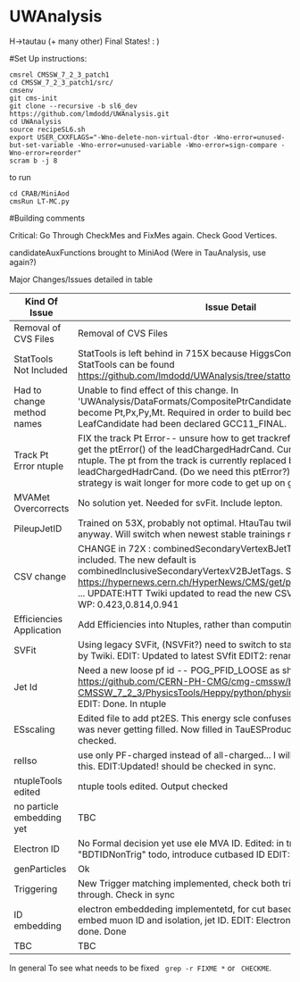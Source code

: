 UWAnalysis
==========

H->tautau (+ many other) Final States! : )


#Set Up instructions:

```
cmsrel CMSSW_7_2_3_patch1
cd CMSSW_7_2_3_patch1/src/
cmsenv
git cms-init 
git clone --recursive -b sl6_dev https://github.com/lmdodd/UWAnalysis.git   
cd UWAnalysis
source recipeSL6.sh
export USER_CXXFLAGS="-Wno-delete-non-virtual-dtor -Wno-error=unused-but-set-variable -Wno-error=unused-variable -Wno-error=sign-compare -Wno-error=reorder"
scram b -j 8
```
to run

```
cd CRAB/MiniAod
cmsRun LT-MC.py
```

#Building comments

Critical: Go Through CheckMes and FixMes again. Check Good Vertices.

candidateAuxFunctions brought to MiniAod (Were in TauAnalysis, use again?)

Major Changes/Issues detailed in table

| Kind Of Issue  | Issue Detail |
| ------------- | ------------- |
| Removal of CVS Files  | Removal of CVS Files  |
| StatTools Not Included  | StatTools is left behind in 715X because HiggsCombine is stuck there. StatTools can be found https://github.com/lmdodd/UWAnalysis/tree/stattools.  |
| Had to change method names  | Unable to find effect of this change. In 'UWAnalysis/DataFormats/CompositePtrCandidateTMet.h' pt,px,py,mt become Pt,Px,Py,Mt. Required in order to build because functions in LeafCandidate had been declared GCC11_FINAL.   |
| Track Pt Error ntuple | FIX the track Pt Error-- unsure how to get trackref in miniaod. Cannot get the ptError() of the leadChargedHadrCand. Currently this is 0 in the ntuple. The pt from the track is currently replaced by pt of the leadChargedHadrCand. (Do we need this ptError?) Nevertheless my strategy is wait longer for more code to get up on github. |
| MVAMet Overcorrects | No solution yet. Needed for svFit. Include lepton. |
| PileupJetID | Trained on 53X, probably not optimal. HtauTau twiki instructs us to use it anyway. Will switch when newest stable trainings released|
| CSV change | CHANGE in 72X : combinedSecondaryVertexBJetTags is no longer included. The new default is combinedInclusiveSecondaryVertexV2BJetTags. See https://hypernews.cern.ch/HyperNews/CMS/get/physTools/3265/1.html ... UPDATE:HTT Twiki updated to read the new CSV tag no rerunning. WP: 0.423,0.814,0.941 |
| Efficiencies Application | Add Efficiencies into Ntuples, rather than computing afterwards !! TODO|
| SVFit | Using legacy SVFit, (NSVFit?) need to switch to standalone as requested by Twiki. EDIT: Updated to latest SVfit EDIT2: renamed all NSVFit->SVFit |
| Jet Id | Need a new loose pf id -- POG_PFID_LOOSE  as show here: https://github.com/CERN-PH-CMG/cmg-cmssw/blob/v7.0.1-from-CMSSW_7_2_3/PhysicsTools/Heppy/python/physicsobjects/Jet.py#L67 EDIT: Done. In ntuple|
| ESscaling | Edited file to add pt2ES. This energy scle confuses me. userFloat(ESpt) was never getting filled. Now filled in TauESProducer. This should be checked.  |
| relIso | use only PF-charged instead of all-charged... I will need to change to this. EDIT:Updated! should be checked in sync. |
| ntupleTools edited | ntuple tools edited. Output checked |
| no particle embedding yet | TBC |
| Electron ID | No Formal decision yet use ele MVA ID. Edited: in tree use "BDTIDNonTrig" todo, introduce cutbased ID EDIT:DONE|
| genParticles | Ok |
| Triggering | New Trigger matching implemented, check both triggers getting through. Check in sync|
| ID embedding | electron embeddeding implementetd, for cut based id, recipe updated. embed muon ID and isolation, jet ID. EDIT: Electron MVA embedding done. Done  |
| TBC | TBC |

In general To see what needs to be fixed ``` grep -r FIXME *``` or ``` CHECKME```. 


